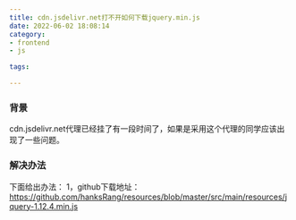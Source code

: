 ```yaml
---
title: cdn.jsdelivr.net打不开如何下载jquery.min.js
date: 2022-06-02 18:08:14
category:
- frontend
- js

tags:

---
```


### 背景
cdn.jsdelivr.net代理已经挂了有一段时间了，如果是采用这个代理的同学应该出现了一些问题。

### 解决办法
下面给出办法：
1，github下载地址：https://github.com/hanksRang/resources/blob/master/src/main/resources/jquery-1.12.4.min.js